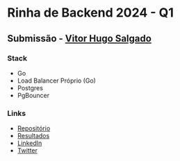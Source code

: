 # Rinha de Backend 2024 - Q1
## Submissão - [Vitor Hugo Salgado](https://github.com/vitorsalgado)

### Stack

- Go
- Load Balancer Próprio (Go)
- Postgres
- PgBouncer

### Links

- [Repositório](https://github.com/vitorsalgado/rinha-2024-q1-custom-lb)
- [Resultados](https://vitorsalgado.github.io/rinha-2024-q1-custom-lb/)
- [LinkedIn](https://www.linkedin.com/in/vitorsalgado/)
- [Twitter](https://twitter.com/vtrsalgado)

